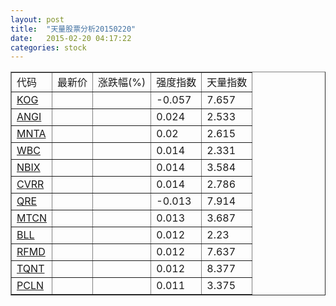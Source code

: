 ```yaml
---
layout: post
title:  "天量股票分析20150220"
date:   2015-02-20 04:17:22
categories: stock
---
```

<script type="text/javascript">
var stockList = []
stockList.push('gb_kog');
stockList.push('gb_angi');
stockList.push('gb_mnta');
stockList.push('gb_wbc');
stockList.push('gb_nbix');
stockList.push('gb_cvrr');
stockList.push('gb_qre');
stockList.push('gb_mtcn');
stockList.push('gb_bll');
stockList.push('gb_rfmd');
stockList.push('gb_tqnt');
stockList.push('gb_pcln');
</script>

<table border="1">
 <tr>
  <td>代码</td>
  <td>最新价</td>
  <td>涨跌幅(%)</td>
 <td>强度指数</td>
 <td>天量指数</td>
</tr>
  <tr id="kog"><td><a href="http://stock.finance.sina.com.cn/usstock/quotes/KOG.html" target="_blank">KOG</a></td><td></td><td></td><td>-0.057</td><td>7.657</td></tr>
  <tr id="angi"><td><a href="http://stock.finance.sina.com.cn/usstock/quotes/ANGI.html" target="_blank">ANGI</a></td><td></td><td></td><td>0.024</td><td>2.533</td></tr>
  <tr id="mnta"><td><a href="http://stock.finance.sina.com.cn/usstock/quotes/MNTA.html" target="_blank">MNTA</a></td><td></td><td></td><td>0.02</td><td>2.615</td></tr>
  <tr id="wbc"><td><a href="http://stock.finance.sina.com.cn/usstock/quotes/WBC.html" target="_blank">WBC</a></td><td></td><td></td><td>0.014</td><td>2.331</td></tr>
  <tr id="nbix"><td><a href="http://stock.finance.sina.com.cn/usstock/quotes/NBIX.html" target="_blank">NBIX</a></td><td></td><td></td><td>0.014</td><td>3.584</td></tr>
  <tr id="cvrr"><td><a href="http://stock.finance.sina.com.cn/usstock/quotes/CVRR.html" target="_blank">CVRR</a></td><td></td><td></td><td>0.014</td><td>2.786</td></tr>
  <tr id="qre"><td><a href="http://stock.finance.sina.com.cn/usstock/quotes/QRE.html" target="_blank">QRE</a></td><td></td><td></td><td>-0.013</td><td>7.914</td></tr>
  <tr id="mtcn"><td><a href="http://stock.finance.sina.com.cn/usstock/quotes/MTCN.html" target="_blank">MTCN</a></td><td></td><td></td><td>0.013</td><td>3.687</td></tr>
  <tr id="bll"><td><a href="http://stock.finance.sina.com.cn/usstock/quotes/BLL.html" target="_blank">BLL</a></td><td></td><td></td><td>0.012</td><td>2.23</td></tr>
  <tr id="rfmd"><td><a href="http://stock.finance.sina.com.cn/usstock/quotes/RFMD.html" target="_blank">RFMD</a></td><td></td><td></td><td>0.012</td><td>7.637</td></tr>
  <tr id="tqnt"><td><a href="http://stock.finance.sina.com.cn/usstock/quotes/TQNT.html" target="_blank">TQNT</a></td><td></td><td></td><td>0.012</td><td>8.377</td></tr>
  <tr id="pcln"><td><a href="http://stock.finance.sina.com.cn/usstock/quotes/PCLN.html" target="_blank">PCLN</a></td><td></td><td></td><td>0.011</td><td>3.375</td></tr>
</table>
